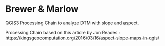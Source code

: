 # Brewer & Marlow

QGIS3 Processing Chain to analyze DTM with slope and aspect.




Processing Chain based on this article by Jon Reades :
https://kingsgeocomputation.org/2016/03/16/aspect-slope-maps-in-qgis/
